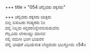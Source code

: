 +++
title = "054 ಚೆಲ್ಲಿದರು ರಕ್ಕಸರು"

+++
ಚೆಲ್ಲಿದರು ರಕ್ಕಸರು ಯಕ್ಷರು  
ಬಿಲ್ಲ ಬಿಸುಟರು ಗುಹ್ಯಕರು ನಿಂ  
ದಲ್ಲಿ ನಿಲ್ಲರು ಕಿನ್ನರರನಿನ್ನೇನನುಸುರುವೆನು   
ಗೆಲ್ಲವಿದು ಲೇಸಾಯ್ತು ಮಾನವ  
ನಲ್ಲಿ ನಮಗೀ ಭಂಗ ಭಯರಸ     
ವೆಲ್ಲಿ ಭಾಪುರೆ ವಿಧಿಯೆನುತ ಬೆಚ್ಚಿದುದು ಭಟಸ್ತೋಮ     ॥54॥